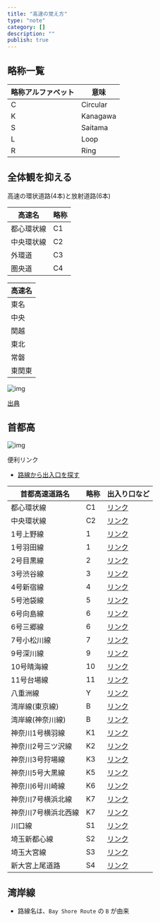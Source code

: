 ```yaml
---
title: "高速の覚え方"
type: "note"
category: []
description: ""
publish: true
---
```


## 略称一覧

|略称アルファベット|意味
|---|---|
|C|Circular
|K|Kanagawa
|S|Saitama
|L|Loop
|R|Ring

## 全体観を抑える

高速の環状道路(4本)と放射道路(6本)

|高速名|略称|
|---|---|
|都心環状線|C1
|中央環状線|C2
|外環道|C3
|圏央道|C4

|高速名|
|---|
|東名|
|中央|
|関越|
|東北|
|常磐|
|東関東|

![img](https://roadlearning.info/wp-content/uploads/2018/10/tokyoA2-eyecatch.gif)

[出典](https://roadlearning.info/tokyo-framework)

## 首都高

![img](https://www.shutoko.co.jp/-/media/images/responsive/corporate/company/database/route/rosen11.png)


便利リンク

* [路線から出入口を探す](https://www.shutoko.jp/use/network/map/)

|首都高速道路名|略称|出入り口など
|---|---|---|
|都心環状線|C1|[リンク]()
|中央環状線|C2|[リンク]()
|1号上野線|1|[リンク](https://ja.wikipedia.org/wiki/%E9%A6%96%E9%83%BD%E9%AB%98%E9%80%9F1%E5%8F%B7%E4%B8%8A%E9%87%8E%E7%B7%9A#%E5%87%BA%E5%85%A5%E5%8F%A3%E3%81%AA%E3%81%A9)
|1号羽田線|1|[リンク](https://ja.wikipedia.org/wiki/%E9%A6%96%E9%83%BD%E9%AB%98%E9%80%9F1%E5%8F%B7%E7%BE%BD%E7%94%B0%E7%B7%9A#%E5%87%BA%E5%85%A5%E5%8F%A3%E3%81%AA%E3%81%A9)
|2号目黒線|2|[リンク](https://ja.wikipedia.org/wiki/%E9%A6%96%E9%83%BD%E9%AB%98%E9%80%9F2%E5%8F%B7%E7%9B%AE%E9%BB%92%E7%B7%9A#%E5%87%BA%E5%85%A5%E5%8F%A3%E3%81%AA%E3%81%A9)
|3号渋谷線|3|[リンク](https://ja.wikipedia.org/wiki/%E9%A6%96%E9%83%BD%E9%AB%98%E9%80%9F3%E5%8F%B7%E6%B8%8B%E8%B0%B7%E7%B7%9A#%E5%87%BA%E5%85%A5%E5%8F%A3%E3%81%AA%E3%81%A9)
|4号新宿線|4|[リンク](https://ja.wikipedia.org/wiki/%E9%A6%96%E9%83%BD%E9%AB%98%E9%80%9F4%E5%8F%B7%E6%96%B0%E5%AE%BF%E7%B7%9A#%E5%87%BA%E5%85%A5%E5%8F%A3%E3%81%AA%E3%81%A9)
|5号池袋線|5|[リンク](https://ja.wikipedia.org/wiki/%E9%A6%96%E9%83%BD%E9%AB%98%E9%80%9F5%E5%8F%B7%E6%B1%A0%E8%A2%8B%E7%B7%9A#%E5%87%BA%E5%85%A5%E5%8F%A3%E3%81%AA%E3%81%A9)
|6号向島線|6|[リンク](https://ja.wikipedia.org/wiki/%E9%A6%96%E9%83%BD%E9%AB%98%E9%80%9F6%E5%8F%B7%E5%90%91%E5%B3%B6%E7%B7%9A#%E5%87%BA%E5%85%A5%E5%8F%A3%E3%81%AA%E3%81%A9)
|6号三郷線|6|[リンク](https://ja.wikipedia.org/wiki/%E9%A6%96%E9%83%BD%E9%AB%98%E9%80%9F6%E5%8F%B7%E4%B8%89%E9%83%B7%E7%B7%9A#%E5%87%BA%E5%85%A5%E5%8F%A3%E3%81%AA%E3%81%A9)
|7号小松川線|7|[リンク](https://ja.wikipedia.org/wiki/%E9%A6%96%E9%83%BD%E9%AB%98%E9%80%9F7%E5%8F%B7%E5%B0%8F%E6%9D%BE%E5%B7%9D%E7%B7%9A#%E5%87%BA%E5%85%A5%E5%8F%A3%E3%81%AA%E3%81%A9)
|9号深川線|9|[リンク](https://ja.wikipedia.org/wiki/%E9%A6%96%E9%83%BD%E9%AB%98%E9%80%9F9%E5%8F%B7%E6%B7%B1%E5%B7%9D%E7%B7%9A#%E5%87%BA%E5%85%A5%E5%8F%A3%E3%81%AA%E3%81%A9)
|10号晴海線|10|[リンク](https://ja.wikipedia.org/wiki/%E9%A6%96%E9%83%BD%E9%AB%98%E9%80%9F10%E5%8F%B7%E6%99%B4%E6%B5%B7%E7%B7%9A#%E5%87%BA%E5%85%A5%E5%8F%A3%E3%81%AA%E3%81%A9)
|11号台場線|11|[リンク](https://ja.wikipedia.org/wiki/%E9%A6%96%E9%83%BD%E9%AB%98%E9%80%9F11%E5%8F%B7%E5%8F%B0%E5%A0%B4%E7%B7%9A#%E5%87%BA%E5%85%A5%E5%8F%A3%E3%81%AA%E3%81%A9)
|八重洲線|Y|[リンク](https://ja.wikipedia.org/wiki/%E9%A6%96%E9%83%BD%E9%AB%98%E9%80%9F%E5%85%AB%E9%87%8D%E6%B4%B2%E7%B7%9A#%E5%87%BA%E5%85%A5%E5%8F%A3%E3%81%AA%E3%81%A9)
|湾岸線(東京線)|B|[リンク](https://ja.wikipedia.org/wiki/%E9%A6%96%E9%83%BD%E9%AB%98%E9%80%9F%E6%B9%BE%E5%B2%B8%E7%B7%9A#%E5%87%BA%E5%85%A5%E5%8F%A3%E3%81%AA%E3%81%A9)
|湾岸線(神奈川線)|B|[リンク](https://ja.wikipedia.org/wiki/%E9%A6%96%E9%83%BD%E9%AB%98%E9%80%9F%E6%B9%BE%E5%B2%B8%E7%B7%9A#%E5%87%BA%E5%85%A5%E5%8F%A3%E3%81%AA%E3%81%A9)
|神奈川1号横羽線|K1|[リンク]()
|神奈川2号三ツ沢線|K2|[リンク]()
|神奈川3号狩場線|K3|[リンク]()
|神奈川5号大黒線|K5|[リンク]()
|神奈川6号川崎線|K6|[リンク]()
|神奈川7号横浜北線|K7|[リンク]()
|神奈川7号横浜北西線|K7|[リンク]()
|川口線|S1|[リンク]()
|埼玉新都心線|S2|[リンク]()
|埼玉大宮線|S3|[リンク]()
|新大宮上尾道路|S4|[リンク]()


## 湾岸線

* 路線名は、`Bay Shore Route` の `B` が由来

